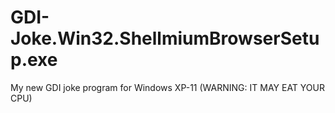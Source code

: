 # GDI-Joke.Win32.ShellmiumBrowserSetup.exe
My new GDI joke program for Windows XP-11 (WARNING: IT MAY EAT YOUR CPU)
